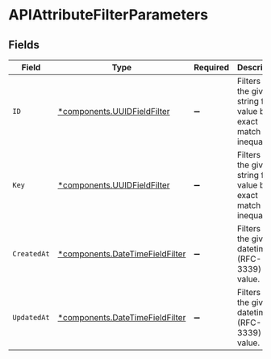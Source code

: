 # APIAttributeFilterParameters


## Fields

| Field                                                                             | Type                                                                              | Required                                                                          | Description                                                                       |
| --------------------------------------------------------------------------------- | --------------------------------------------------------------------------------- | --------------------------------------------------------------------------------- | --------------------------------------------------------------------------------- |
| `ID`                                                                              | [*components.UUIDFieldFilter](../../models/components/uuidfieldfilter.md)         | :heavy_minus_sign:                                                                | Filters on the given string field value by exact match inequality.                |
| `Key`                                                                             | [*components.UUIDFieldFilter](../../models/components/uuidfieldfilter.md)         | :heavy_minus_sign:                                                                | Filters on the given string field value by exact match inequality.                |
| `CreatedAt`                                                                       | [*components.DateTimeFieldFilter](../../models/components/datetimefieldfilter.md) | :heavy_minus_sign:                                                                | Filters on the given datetime (RFC-3339) field value.                             |
| `UpdatedAt`                                                                       | [*components.DateTimeFieldFilter](../../models/components/datetimefieldfilter.md) | :heavy_minus_sign:                                                                | Filters on the given datetime (RFC-3339) field value.                             |